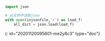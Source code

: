 ```python
import json

# 从文件中读取json
with open(injsonfile,'r') as load_f:
    all_dict = json.load(load_f)

```


{: id="20201120095601-me2y8c3" type="doc"}
